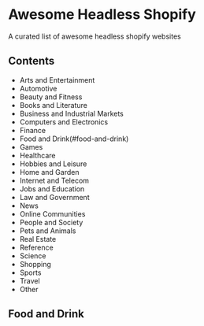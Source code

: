# Awesome Headless Shopify
A curated list of awesome headless shopify websites

## Contents
- Arts and Entertainment
- Automotive
- Beauty and Fitness
- Books and Literature
- Business and Industrial Markets
- Computers and Electronics
- Finance
- Food and Drink(#food-and-drink)
- Games
- Healthcare
- Hobbies and Leisure
- Home and Garden
- Internet and Telecom
- Jobs and Education
- Law and Government
- News
- Online Communities
- People and Society
- Pets and Animals
- Real Estate
- Reference
- Science
- Shopping
- Sports
- Travel
- Other

## Food and Drink
